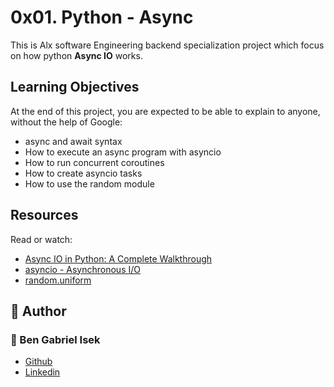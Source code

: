 # 0x01. Python - Async
<p>This is Alx software Engineering backend specialization project which focus on how python <b>Async IO</b> works.</p>

## Learning Objectives
At the end of this project, you are expected to be able to explain to anyone, without the help of Google:

- async and await syntax
- How to execute an async program with asyncio
- How to run concurrent coroutines
- How to create asyncio tasks
- How to use the random module

## Resources
Read or watch:

- [Async IO in Python: A Complete Walkthrough](https://realpython.com/async-io-python/)
- [asyncio - Asynchronous I/O](https://docs.python.org/3/library/asyncio.html)
- [random.uniform](https://docs.python.org/3/library/random.html#random.uniform)

## :pencil: **Author**
### :man: Ben Gabriel Isek
- [Github](https://github.com/Isek7)
- [Linkedin](https://www.linkedin.com/in/gabriel-ben-811552176/)
